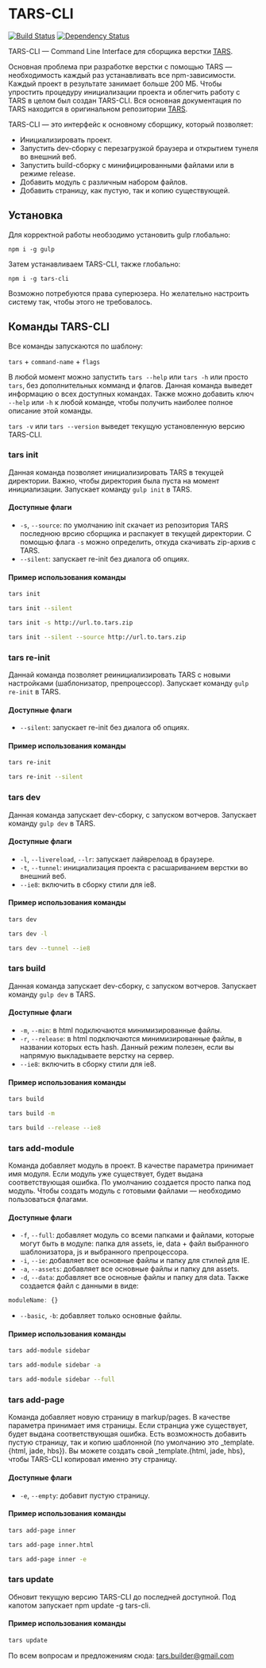 # TARS-CLI

[![Build Status](https://travis-ci.org/tars/tars-cli.svg?branch=master)](https://travis-ci.org/tars/tars-cli) [![Dependency Status](https://david-dm.org/tars/tars-cli.svg)](https://david-dm.org/tars/tars-cli)

TARS-CLI — Command Line Interface для сборщика верстки [TARS](https://github.com/tars/tars).

Основная проблема при разработке верстки с помощью TARS — необходимость каждый раз устанавливать все npm-зависимости. Каждый проект в результате занимает больше 200 МБ. Чтобы упростить процедуру инициализации проекта и облегчить работу с TARS в целом был создан TARS-CLI. Вся основная документация по TARS находится в оригинальном репозитории [TARS](https://github.com/tars/tars).

TARS-CLI — это интерфейс к основному сборщику, который позволяет:

* Инициализировать проект.
* Запустить dev-сборку с перезагрузкой браузера и открытием тунеля во внешний веб.
* Запустить build-сборку с минифицированными файлами или в режиме release.
* Добавить модуль с различным набором файлов.
* Добавить страницу, как пустую, так и копию существующей.

## Установка

Для корректной работы необзодимо установить gulp глобально:

`npm i -g gulp`

Затем устанавливаем TARS-CLI, также глобально:

`npm i -g tars-cli`

Возможно потребуются права суперюзера. Но желательно настроить систему так, чтобы этого не требовалось.

## Команды TARS-CLI

Все команды запускаются по шаблону:

`tars` + `command-name` + `flags`

В любой момент можно запустить `tars --help` или `tars -h` или просто `tars`, без дополнительных комманд и флагов. Данная команда выведет информацию о всех доступных командах. Также можно добавить ключ `--help` или `-h` к любой команде, чтобы получить наиболее полное описание этой команды.

`tars -v` или `tars --version` выведет текущую установленную версию TARS-CLI.

### tars init

Данная команда позволяет инициализировать TARS в текущей директории. Важно, чтобы директория была пуста на момент инициализации. Запускает команду `gulp init` в TARS.

#### Доступные флаги

* `-s`, `--source`: по умолчанию init скачает из репозитория TARS последнюю врсию сборщика и распакует в текущей директории. С помощью флага `-s` можно определить, откуда скачивать zip-архив с TARS.
* `--silent`: запускает re-init без диалога об опциях.
    
#### Пример использования команды

````bash
tars init

tars init --silent

tars init -s http://url.to.tars.zip

tars init --silent --source http://url.to.tars.zip
````

### tars re-init

Даннай команда позволяет реинициализировать TARS с новыми настройками (шаблонизатор, препроцессор). Запускает команду `gulp re-init` в TARS.

#### Доступные флаги

* `--silent`: запускает re-init без диалога об опциях.

#### Пример использования команды

````bash
tars re-init

tars re-init --silent
````

### tars dev

Данная команда запускает dev-сборку, с запуском вотчеров. Запускает команду `gulp dev` в TARS.

#### Доступные флаги

* `-l`, `--livereload`, `--lr`: запускает лайврелоад в браузере.
* `-t`, `--tunnel`: инициализация проекта с расшариванием верстки во внешний веб.
* `--ie8`: включить в сборку стили для ie8.

#### Пример использования команды

````bash
tars dev

tars dev -l

tars dev --tunnel --ie8
````

### tars build

Данная команда запускает dev-сборку, с запуском вотчеров. Запускает команду `gulp dev` в TARS.

#### Доступные флаги

* `-m`, `--min`: в html подключаются минимизированные файлы.
* `-r`, `--release`: в html подключаются минимизированные файлы, в названии которых есть hash. Данный режим полезен, если вы напрямую выкладываете верстку на сервер. 
* `--ie8`: включить в сборку стили для ie8.

#### Пример использования команды

````bash
tars build

tars build -m

tars build --release --ie8
````

### tars add-module <moduleName>

Команда добавляет модуль в проект. В качестве параметра принимает имя модуля. Если модуль уже существует, будет выдана соответствующая ошибка. По умолчанию создается просто папка под модуль. Чтобы создать модуль с готовыми файлами — необходимо пользоваться флагами.

#### Доступные флаги

* `-f`, `--full`: добавляет модуль со всеми папками и файлами, которые могут быть в модуле:  папка для assets, ie, data + файл выбранного шаблонизатора, js и выбранного препроцессора.
* `-i`, `--ie`: добавляет все основные файлы и папку для стилей для IE.
* `-a`, `--assets`: добавляет все основные файлы и папку для assets.
* `-d`, `--data`: добавляет все основные файлы и папку для data. Также создается файл с данными в виде:
````javascript
moduleName: {}
````
* `--basic`, `-b`: добавляет только основные файлы.

#### Пример использования команды

````bash
tars add-module sidebar

tars add-module sidebar -a

tars add-module sidebar --full
````
    
### tars add-page <pageName>

Команда добавляет новую страницу в markup/pages. В качестве параметра принимает имя страницы. Если странциа уже существует, будет выдана соответствующая ошибка. Есть возможность добавить пустую страницу, так и копию шаблонной (по умолчанию это _template.{html, jade, hbs}). Вы можете создать свой _template.{html, jade, hbs}, чтобы TARS-CLI копировал именно эту страницу.

#### Доступные флаги

* `-e`, `--empty`: добавит пустую страницу.

#### Пример использования команды

````bash
tars add-page inner

tars add-page inner.html

tars add-page inner -e
````

###  tars update

Обновит текущую версию TARS-CLI до последней доступной. Под капотом запускает npm update -g tars-cli.

#### Пример использования команды

````bash
tars update
````

По всем вопросам и предложениям сюда: [tars.builder@gmail.com](tars.builder@gmail.com)

